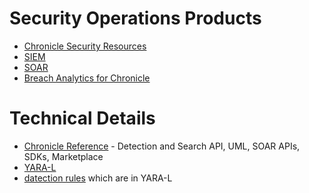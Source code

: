 # Security Operations Products
- [Chronicle Security Resources](https://cloud.google.com/chronicle/docs/resources)
- [SIEM](https://cloud.google.com/chronicle/docs/overview)
- [SOAR](https://cloud.google.com/chronicle/docs/soar/overview-and-introduction/soar-overview)
- [Breach Analytics for Chronicle](https://cloud.google.com/chronicle/docs/preview/applied-threat-intel/breach-analytics-page)

# Technical Details
- [Chronicle Reference](https://cloud.google.com/chronicle/docs/reference) - Detection and Search API, UML, SOAR APIs, SDKs, Marketplace
- [YARA-L](https://cloud.google.com/chronicle/docs/detection/yara-l-2-0-overview)
- [datection rules](https://github.com/chronicle/detection-rules) which are in YARA-L
